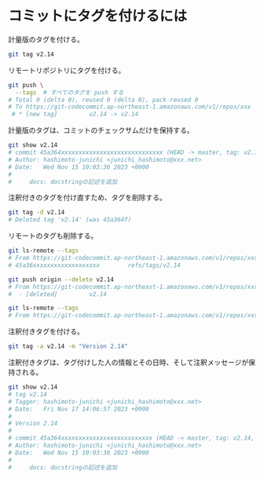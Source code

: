 # コミットにタグを付けるには

計量版のタグを付ける。

```bash
git tag v2.14
```

リモートリポジトリにタグを付ける。

```bash
git push \
  --tags  # すべてのタグを push する
# Total 0 (delta 0), reused 0 (delta 0), pack-reused 0
# To https://git-codecommit.ap-northeast-1.amazonaws.com/v1/repos/xxx
 # * [new tag]         v2.14 -> v2.14
```

計量版のタグは、コミットのチェックサムだけを保持する。

```bash
git show v2.14
# commit 45a364xxxxxxxxxxxxxxxxxxxxxxxxxxxxx (HEAD -> master, tag: v2.14, origin/master)
# Author: hashimoto-junichi <junichi_hashimoto@xxx.net>
# Date:   Wed Nov 15 10:03:36 2023 +0900
# 
#     docs: docstringの記述を追加
```

注釈付きのタグを付け直すため、タグを削除する。

```bash
git tag -d v2.14
# Deleted tag 'v2.14' (was 45a364f)
```

リモートのタグも削除する。

```bash
git ls-remote --tags
# From https://git-codecommit.ap-northeast-1.amazonaws.com/v1/repos/xxx
# 45a36xxxxxxxxxxxxxxxxxxx        refs/tags/v2.14

git push origin --delete v2.14
# From https://git-codecommit.ap-northeast-1.amazonaws.com/v1/repos/xxx
#  - [deleted]         v2.14

git ls-remote --tags
# From https://git-codecommit.ap-northeast-1.amazonaws.com/v1/repos/xxx
```

注釈付きタグを付ける。

```bash
git tag -a v2.14 -m "Version 2.14"
```

注釈付きタグは、タグ付けした人の情報とその日時、そして注釈メッセージが保持される。

```bash
git show v2.14
# tag v2.14
# Tagger: hashimoto-junichi <junichi_hashimoto@xxx.net>
# Date:   Fri Nov 17 14:06:57 2023 +0900
# 
# Version 2.14
# 
# commit 45a364xxxxxxxxxxxxxxxxxxxxxxxxxx (HEAD -> master, tag: v2.14, origin/master)
# Author: hashimoto-junichi <junichi_hashimoto@xxx.net>
# Date:   Wed Nov 15 10:03:36 2023 +0900
# 
#     docs: docstringの記述を追加
```
